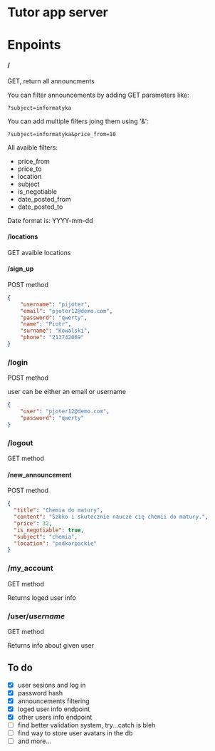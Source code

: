# Tutor app server

# Enpoints
#### /
GET, return all announcments

You can filter announcements by adding GET parameters like:
```
?subject=informatyka
```
You can add multiple filters joing them using '&':
```
?subject=informatyka&price_from=10
```

All avaible filters:
 - price_from
 - price_to
 - location
 - subject
 - is_negotiable
 - date_posted_from
 - date_posted_to

Date format is: YYYY-mm-dd

#### /locations
GET avaible locations

#### /sign_up
POST method
```json
{
    "username": "pijoter",
    "email": "pjoter12@demo.com",
    "password": "qwerty",
    "name": "Piotr",
    "surname": "Kowalski",
    "phone": "213742069"
}
```

### /login
POST method

user can be either an email or username
```json
{
    "user": "pjoter12@demo.com",
    "password": "qwerty"
}
```

### /logout
GET method


#### /new_announcement
POST method
```json
{
  "title": "Chemia do matury",
  "content": "Szbko i skutecznie naucze cię chemii do matury.",
  "price": 32,
  "is_negotiable": true,
  "subject": "chemia",
  "location": "podkarpackie"
}
```

### /my_account  
GET method

Returns loged user info

### /user/*username*
GET method

Returns info about given user

## To do
 - [x] user sesions and log in
 - [x] password hash
 - [x] announcements filtering
 - [x] loged user info endpoint
 - [x] other users info endpoint
 - [ ] find better validation system, try...catch is bleh
 - [ ] find way to store user avatars in the db
 - [ ] and more...
